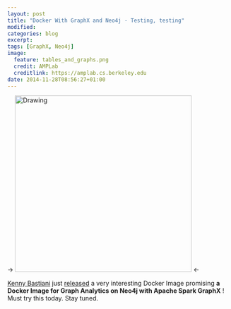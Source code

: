 ```yaml
---
layout: post
title: "Docker With GraphX and Neo4j - Testing, testing"
modified:
categories: blog
excerpt:
tags: [GraphX, Neo4j]
image: 
  feature: tables_and_graphs.png
  credit: AMPLab
  creditlink: https://amplab.cs.berkeley.edu
date: 2014-11-28T08:56:27+01:00
---
```


-> <img src="http://akeed.github.io/images/tables_and_graphs.png" alt="Drawing" style="width: 400px;"/> <-

[Kenny Bastiani][bastiani] just [released][bastiani-nov28-2014] a very interesting Docker Image promising **a Docker Image for Graph Analytics on Neo4j with Apache Spark GraphX** ! Must try this today. Stay tuned.


[bastiani]: http://www.kennybastani.com

[bastiani-nov28-2014]: http://www.kennybastani.com/2014/11/graph-analytics-docker-spark-neo4j.html

